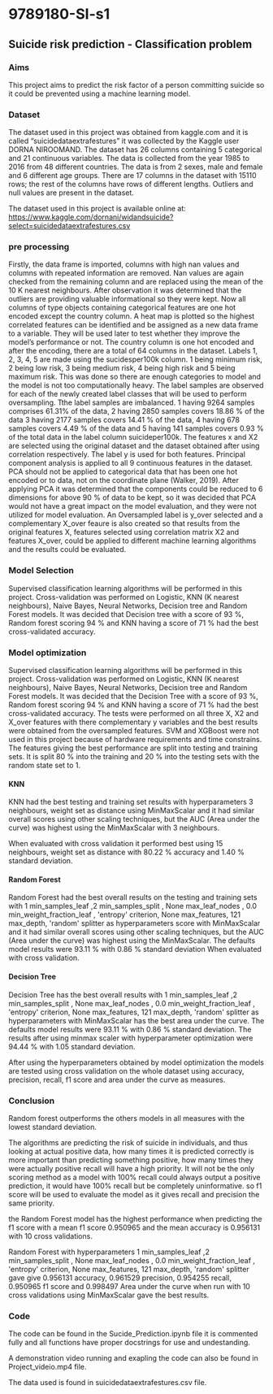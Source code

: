 # 9789180-SI-s1

## Suicide risk prediction - Classification problem

### Aims

This project aims to predict the risk factor of a person committing suicide so it could be prevented using a machine learning model.

### Dataset
The dataset used in this project was obtained from kaggle.com and it is called “suicidedataextrafestures” it was collected by the Kaggle user DORNA NIROOMAND. The dataset has 26 columns containing 5 categorical and 21 continuous variables. The data is collected from the year 1985 to 2016 from 48 different countries. The data is from 2 sexes, male and female and 6 different age groups. There are 17 columns in the dataset with 15110 rows; the rest of the columns have rows of different lengths. Outliers and null values are present in the dataset.

The dataset used in this project is available online at: https://www.kaggle.com/dornani/widandsuicide?select=suicidedataextrafestures.csv

### pre processing 
Firstly, the data frame is imported, columns with high nan values and columns with repeated information are removed.
Nan values are again checked from the remaining column and are replaced using the mean of the 10 K nearest neighbours.
After observation it was determined that the outliers are providing valuable informational so they were kept.
Now all columns of type objects containing categorical features are one hot encoded except the country column.
A heat map is plotted so the highest correlated features can be identified and be assigned as a new data frame to a variable.  They will be used later to test whether they improve the model’s performance or not.
The country column is one hot encoded and after the encoding, there are a total of 64 columns in the dataset. Labels 1, 2, 3, 4, 5 are made using the sucidesper100k column. 1 being minimum risk, 2 being low risk, 3 being medium risk, 4 being high risk and 5 being maximum risk. This was done so there are enough categories to model and the model is not too computationally heavy.
The label samples are observed for each of the newly created label classes that will be used to perform oversampling. Tthe label samples are imbalanced. 1 having 9264 samples comprises 61.31% of the data, 2 having 2850 samples covers 18.86 % of the data 3 having 2177 samples covers 14.41 % of the data, 4 having 678 samples covers 4.49 % of the data and 5 having 141 samples covers 0.93 % of the total data in the label column suicideper100k.
The features x and X2 are selected using the original dataset and the dataset obtained after using correlation respectively. The label y is used for both features. Principal component analysis is applied to all 9 continuous features in the dataset. PCA should not be applied to categorical data that has been one hot encoded or to data, not on the coordinate plane (Walker, 2019). After applying PCA it was determined that the components could be reduced to 6 dimensions for above 90 % of data to be kept, so it was decided that PCA would not have a great impact on the model evaluation, and they were not utilized for model evaluation. An Oversampled label is y_over selected and a complementary X_over feaure is also created so that results from the original features X, features selected using correlation matrix X2 and features X_over, could be applied to different machine learning algorithms and the results could be evaluated. 

### Model Selection
Supervised classification learning algorithms will be performed in this project. Cross-validation was performed on Logistic, KNN (K nearest neighbours), Naive Bayes, Neural Networks, Decision tree and Random Forest models. It was decided that Decision tree with a score of 93 %, Random forest scoring 94 % and KNN having a score of 71 % had the best cross-validated accuracy. 

### Model optimization
Supervised classification learning algorithms will be performed in this project. Cross-validation was performed on Logistic, KNN (K nearest neighbours), Naive Bayes, Neural Networks, Decision tree and Random Forest models. It was decided that the Decision Tree with a score of 93 %, Random forest scoring 94 % and KNN having a score of 71 % had the best cross-validated accuracy. The tests were performed on all three X, X2 and X_over features with there complementary y variables  and the best results were obtained from the oversampled features. SVM and XGBoost were not used in this project because of hardware requirements and time constrains. The features  giving the best performance are split into testing and training sets. It is split 80 % into the training and 20 % into the testing sets with the random state set to 1.

#### KNN
KNN had the best testing and training set results with hyperparameters 3 neighbours, weight set as distance using MinMaxScalar and it had similar overall scores using other scaling techniques, but the AUC (Area under the curve) was highest using the MinMaxScalar with 3 neighbours.

When evaluated with cross validation it performed best using 15 neighbours, weight set as distance with 80.22 % accuracy and 1.40 % standard deviation.

#### Random Forest
Random Forest had the best overall results on the testing and training sets with 1 min_samples_leaf ,2  min_samples_split ,  None max_leaf_nodes ,  0.0 min_weight_fraction_leaf , 'entropy' criterion, None max_features, 121 max_depth,  'random' splitter as hyperparameters score with MinMaxScalar and it had similar overall scores using other scaling techniques, but the AUC (Area under the curve) was highest using the MinMaxScalar. The defaults model results were 93.11 % with 0.86 % standard deviation When evaluated with cross validation.


#### Decision Tree
Decision Tree has the best overall results with 1 min_samples_leaf ,2  min_samples_split ,  None max_leaf_nodes ,  0.0 min_weight_fraction_leaf , 'entropy' criterion, None max_features, 121 max_depth,  'random' splitter as hyperparameters with MinMaxScalar
has the best area under the curve. The defaults model results were 93.11 % with 0.86 % standard deviation. The results after using minmax scaler with hyperparameter optimization were 94.44 % with 1.05 standard deviation.

After using the hyperparameters obtained by model optimization the models are tested using cross validation on the whole dataset using  accuracy, precision, recall, f1 score and area under the curve as measures. 

### Conclusion

Random forest outperforms the others models in all measures with the lowest standard deviation.

The algorithms are predicting the risk of suicide in individuals, and thus looking at actual positive data, how many times it is predicted correctly is more important than predicting something positive, how many times they were actually positive recall will have a high priority. It will not be the only scoring method as a model with 100% recall could always output a positive prediction, it would have 100% recall but be completely uninformative. so f1 score will be used to evaluate the model as it gives recall and precision the same priority. 

the Random Forest model has the highest performance when predicting the f1 score with a mean f1 score 0.950965 and the mean accuracy is 0.956131 with 10 cross validations. 

Random Forest  with hyperparameters 1 min_samples_leaf ,2  min_samples_split ,  None max_leaf_nodes ,  0.0 min_weight_fraction_leaf , 'entropy' criterion, None max_features, 121 max_depth,  'random' splitter gave give 0.956131 accuracy, 0.961529  precision, 0.954255  recall, 0.950965  f1 score and 0.998497 Area under the curve when run with 10 cross validations using MinMaxScalar gave the best results.


### Code

The code can be found in the Sucide_Prediction.ipynb file it is commented fully and all functions have proper docstrings for use and undestanding. 

A demonstration video running and exapling the code can also be found in Project_videio.mp4 file.

The data used is found in suicidedataextrafestures.csv file.
